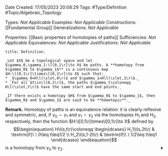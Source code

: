 <div class="topSpace"></div>

Date Created: 17/05/2023 20:08:29
Tags: #Type/Definition #Topic/Algebraic_Topology

Types: _Not Applicable_
Examples: _Not Applicable_
Constructions: [[Fundamental Group]]
Generalizations: _Not Applicable_

Properties: [[Basic properties of homotopies of paths]]
Sufficiencies: _Not Applicable_
Equivalences: _Not Applicable_
Justifications: _Not Applicable_

``` ad-Definition
title: Definition.

_Let $X$ be a topological space and let $\gamma_0,\gamma_1:\l[0,1\r]\to X$ be paths. A **homotopy from $\gamma_0$ to $\gamma_1$** is a continuous map $H:\l[0,1\r]\times\l[0,1\r]\to X$ such that:_
* _$\gamma_0=H\l(\slot,0\r)$ and $\gamma_1=H\l(\slot,1\r)$._
* _For all $t\in\l[0,1\r]$, the paths $\gamma_t\coloneqq H\l(\slot,t\r)$ have the same start and end points._

_If there exists a homotopy $H$ from $\gamma_0$ to $\gamma_1$, then $\gamma_0$ and $\gamma_1$ are said to be **homotopic**._

```

**Remark.** Homotopy of paths is an equivalence relation: it is clearly reflexive and symmetric, and, if $\gamma_0\sim\gamma_1$ and $\gamma_1\sim\gamma_2$ via the homotopies $H_1$ and $H_2$, respectively, then the function $H:\l[0,1\r]\times\l[0,1\r]\to X$ defined by
$$\begin{equation}
    H\l(s,t\r)\coloneqq
    \begin{dcases}
        H_1\l(s,2t\r) & \textrm{if}\ \ 0\leq t\leq1/2 \\
        H_2\l(s,1-2t\r) & \textrm{if}\ \ 1/2\leq t\leq1
    \end{dcases}
\end{equation}$$
is a homotopy from $\gamma_0$ to $\gamma_2$.<span style="float:right;">$\blacklozenge$</span>
